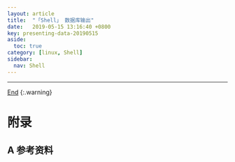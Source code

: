 ```yaml
---
layout: article
title:  "「Shell」 数据库输出"
date:   2019-05-15 13:16:40 +0800
key: presenting-data-20190515
aside:
  toc: true
category: [linux, Shell]
sidebar:
  nav: Shell
---
```

<span id="head"></span>
<!--more-->




-------------------  
[End](#head)
{:.warning}  


# 附录
## A 参考资料
